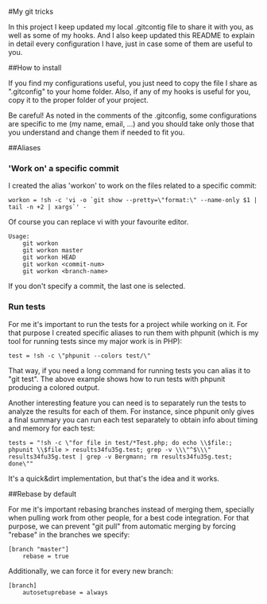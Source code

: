 #My git tricks

In this project I keep updated my local .gitcontig file to share it with you, as well as some of my hooks.
And I also keep updated this README to explain in detail every configuration I have, just in case some of them are useful to you.


##How to install

If you find my configurations useful, you just need to copy the file I share as ".gitconfig" to your home folder.
Also, if any of my hooks is useful for you, copy it to the proper folder of your project.

Be careful! As noted in the comments of the .gitconfig, some configurations are specific to me (my name, email, ...) and you should take only those that you understand and change them if needed to fit you.


##Aliases

### 'Work on' a specific commit

I created the alias 'workon' to work on the files related to a specific commit:

	workon = !sh -c 'vi -o `git show --pretty=\"format:\" --name-only $1 | tail -n +2 | xargs`' -

Of course you can replace vi with your favourite editor.
    
	Usage:
		git workon
		git workon master
		git workon HEAD
		git workon <commit-num>
		git workon <branch-name>

If you don't specify a commit, the last one is selected.

### Run tests

For me it's important to run the tests for a project while working on it. For that purpose I created specific aliases to run them with phpunit (which is my tool for running tests since my major work is in PHP):

	test = !sh -c \"phpunit --colors test/\"

That way, if you need a long command for running tests you can alias it to "git test". The above example shows how to run tests with phpunit producing a colored output.

Another interesting feature you can need is to separately run the tests to analyze the results for each of them. For instance, since phpunit only gives a final summary you can run each test separately to obtain info about timing and memory for each test:

	tests = "!sh -c \"for file in test/*Test.php; do echo \\$file:; phpunit \\$file > results34fu35g.test; grep -v \\\"^$\\\" results34fu35g.test | grep -v Bergmann; rm results34fu35g.test; done\""

It's a quick&dirt implementation, but that's the idea and it works.

##Rebase by default

For me it's important rebasing branches instead of merging them, specially when pulling work from other people, for a best code integration. For that purpose, we can prevent "git pull" from automatic merging by forcing "rebase" in the branches we specify:

	[branch "master"]
		rebase = true

Additionally, we can force it for every new branch:

	[branch]
		autosetuprebase = always

